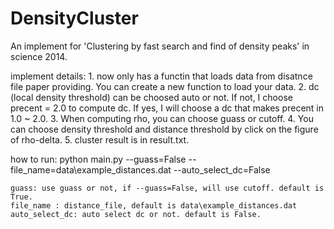 # DensityCluster
An implement for 'Clustering by fast search and find of density peaks' in science 2014.

implement details:
	1. now only has a functin that loads data from disatnce file paper providing. You can create a new function to load your data. 
	2. dc (local density threshold) can be choosed auto or not. If not, I choose precent = 2.0 to compute dc. If yes, I will choose a dc that makes precent in 1.0 ~ 2.0.
	3. When computing rho, you can choose guass or cutoff.
	4. You can choose density threshold and distance threshold by click on the figure of rho-delta.
	5. cluster result is in result.txt.

how to run:
	python main.py --guass=False --file_name=data\example_distances.dat --auto_select_dc=False

	guass: use guass or not, if --guass=False, will use cutoff. default is True.
	file_name : distance_file, default is data\example_distances.dat
	auto_select_dc: auto select dc or not. default is False.

